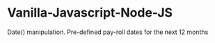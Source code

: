 # Vanilla-Javascript-Node-JS
 Date() manipulation. Pre-defined pay-roll dates for the next 12 months
